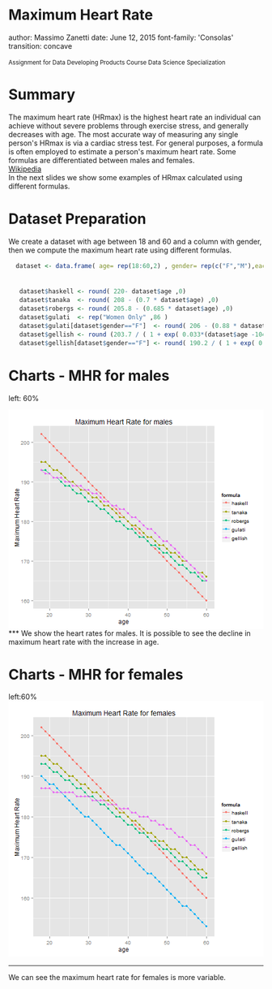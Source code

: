 Maximum Heart Rate
========================================================
author: Massimo Zanetti
date: June 12, 2015
font-family: 'Consolas'
transition: concave

<small>
Assignment for  
Data Developing Products Course  
Data Science Specialization  
</small>


Summary
========================================================
  
The maximum heart rate (HRmax) is the highest heart rate an individual 
can achieve without severe problems through exercise stress, 
and generally decreases with age.
The most accurate way of measuring any single person's HRmax is via a cardiac stress test.
For general purposes, a formula is often employed to estimate a person's maximum heart rate.
Some formulas are differentiated between males and females.  
[Wikipedia](https://en.wikipedia.org/wiki/Heart_rate)  
In the next slides we show some examples of HRmax calculated using different formulas.



Dataset Preparation
========================================================

We create a dataset with age between 18 and 60 and a column with gender, then we compute the maximum heart rate using different formulas.


```r
  dataset <- data.frame( age= rep(18:60,2) , gender= rep(c("F","M"),each=43))    
  
  
   dataset$haskell <- round( 220- dataset$age ,0)
   dataset$tanaka  <- round( 208 - (0.7 * dataset$age) ,0)
   dataset$robergs <- round( 205.8 - (0.685 * dataset$age) ,0)
   dataset$gulati  <- rep("Women Only" ,86 ) 
   dataset$gulati[dataset$gender=="F"]  <- round( 206 - (0.88 * dataset$age[dataset$gender=="F"]),0 )   
   dataset$gellish <- round (203.7 / ( 1 + exp( 0.033*(dataset$age -104.3) ) )  ,0)
   dataset$gellish[dataset$gender=="F"] <- round( 190.2 / ( 1 + exp( 0.0453*(dataset$age[dataset$gender=="F"]-107.5) ) ),0)  
```



Charts - MHR for males
========================================================
left: 60%

<img src="Assignment-figure/unnamed-chunk-2.png" title="plot of chunk unnamed-chunk-2" alt="plot of chunk unnamed-chunk-2" style="display: block; margin: auto;" />
***
We show the heart rates for males.  
It is possible to see the decline in maximum heart rate  
with the increase in age.


Charts - MHR for females
========================================================
left:60%
![plot of chunk unnamed-chunk-3](Assignment-figure/unnamed-chunk-3.png) 
  ***
  We can see the maximum heart rate for females is more variable.
